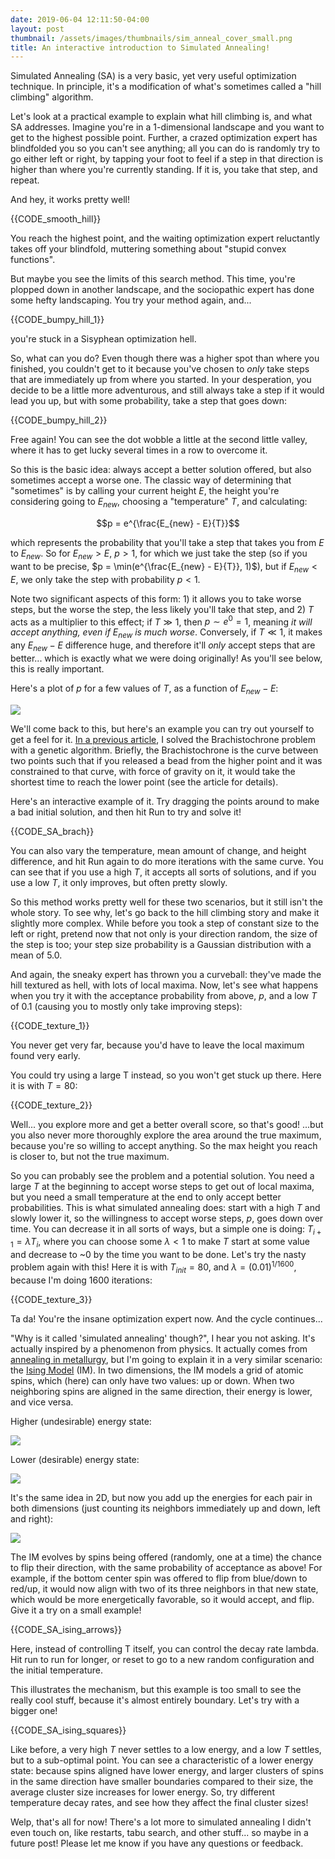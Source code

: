```yaml
---
date: 2019-06-04 12:11:50-04:00
layout: post
thumbnail: /assets/images/thumbnails/sim_anneal_cover_small.png
title: An interactive introduction to Simulated Annealing!
---
```


Simulated Annealing (SA) is a very basic, yet very useful optimization technique. In principle, it's a modification of what's sometimes called a "hill climbing" algorithm.

Let's look at a practical example to explain what hill climbing is, and what SA addresses. Imagine you're in a 1-dimensional landscape and you want to get to the highest possible point. Further, a crazed optimization expert has blindfolded you so you can't see anything; all you can do is randomly try to go either left or right, by tapping your foot to feel if a step in that direction is higher than where you're currently standing. If it is, you take that step, and repeat.

And hey, it works pretty well!

{{CODE_smooth_hill}}

You reach the highest point, and the waiting optimization expert reluctantly takes off your blindfold, muttering something about "stupid convex functions".

But maybe you see the limits of this search method. This time, you're plopped down in another landscape, and the sociopathic expert has done some hefty landscaping. You try your method again, and...

{{CODE_bumpy_hill_1}}

you're stuck in a Sisyphean optimization hell.

So, what can you do? Even though there was a higher spot than where you finished, you couldn't get to it because you've chosen to *only* take steps that are immediately up from where you started. In your desperation, you decide to be a little more adventurous, and still always take a step if it would lead you up, but with some probability, take a step that goes down:

{{CODE_bumpy_hill_2}}

Free again! You can see the dot wobble a little at the second little valley, where it has to get lucky several times in a row to overcome it.

So this is the basic idea: always accept a better solution offered, but also sometimes accept a worse one. The classic way of determining that "sometimes" is by calling your current height $E$, the height you're considering going to $E_{new}$, choosing a "temperature" $T$, and calculating:

$$p = e^{\frac{E_{new} - E}{T}}$$

which represents the probability that you'll take a step that takes you from $E$ to $E_{new}$. So for $E_{new} > E$, $p > 1$, for which we just take the step (so if you want to be precise, $p = \min(e^{\frac{E_{new} - E}{T}}, 1)$), but if $E_{new} < E$, we only take the step with probability $p < 1$.

Note two significant aspects of this form: 1) it allows you to take worse steps, but the worse the step, the less likely you'll take that step, and 2) $T$ acts as a multiplier to this effect; if $T \gg 1$, then $p \sim e^0 = 1$, meaning *it will accept anything, even if* $E_{new}$ *is much worse*. Conversely, if $T \ll 1$, it makes any $E_{new} - E$ difference huge, and therefore it'll *only* accept steps that are better... which is exactly what we were doing originally! As you'll see below, this is really important.

Here's a plot of $p$ for a few values of $T$, as a function of $E_{new} - E$:

![](/assets/images/T_curves.png)

We'll come back to this, but here's an example you can try out yourself to get a feel for it. [In a previous article](https://www.declanoller.com/2018/12/24/solving-the-brachistochrone-and-a-cool-parallel-between-diversity-in-genetic-algorithms-and-simulated-annealing/), I solved the Brachistochrone problem with a genetic algorithm. Briefly, the Brachistochrone is the curve between two points such that if you released a bead from the higher point and it was constrained to that curve, with force of gravity on it, it would take the shortest time to reach the lower point (see the article for details).

Here's an interactive example of it. Try dragging the points around to make a bad initial solution, and then hit Run to try and solve it!

{{CODE_SA_brach}}

You can also vary the temperature, mean amount of change, and height difference, and hit Run again to do more iterations with the same curve. You can see that if you use a high $T$, it accepts all sorts of solutions, and if you use a low $T$, it only improves, but often pretty slowly.

So this method works pretty well for these two scenarios, but it still isn't the whole story. To see why, let's go back to the hill climbing story and make it slightly more complex. While before you took a step of constant size to the left or right, pretend now that not only is your direction random, the size of the step is too; your step size probability is a Gaussian distribution with a mean of 5.0.

And again, the sneaky expert has thrown you a curveball: they've made the hill textured as hell, with lots of local maxima. Now, let's see what happens when you try it with the acceptance probability from above, $p$, and a low $T$ of 0.1 (causing you to mostly only take improving steps):

{{CODE_texture_1}}

You never get very far, because you'd have to leave the local maximum found very early.

You could try using a large T instead, so you won't get stuck up there. Here it is with $T = 80$:

{{CODE_texture_2}}

Well... you explore more and get a better overall score, so that's good! ...but you also never more thoroughly explore the area around the true maximum, because you're so willing to accept anything. So the max height you reach is closer to, but not the true maximum.

So you can probably see the problem and a potential solution. You need a large $T$ at the beginning to accept worse steps to get out of local maxima, but you need a small temperature at the end to only accept better probabilities. This is what simulated annealing does: start with a high $T$ and slowly lower it, so the willingness to accept worse steps, $p$, goes down over time. You can decrease it in all sorts of ways, but a simple one is doing: $T_{i+1} = \lambda T_i$, where you can choose some $\lambda < 1$ to make $T$ start at some value and decrease to ~0 by the time you want to be done.
Let's try the nasty problem again with this! Here it is with $T_{init} = 80$, and $\lambda = (0.01)^{1/1600}$, because I'm doing 1600 iterations:

{{CODE_texture_3}}

Ta da! You're the insane optimization expert now. And the cycle continues...

"Why is it called 'simulated annealing' though?", I hear you not asking. It's actually inspired by a phenomenon from physics. It actually comes from [annealing in metallurgy](https://en.wikipedia.org/wiki/Annealing_(metallurgy)), but I'm going to explain it in a very similar scenario: the [Ising Model](https://en.wikipedia.org/wiki/Ising_model) (IM). In two dimensions, the IM models a grid of atomic spins, which (here) can only have two values: up or down. When two neighboring spins are aligned in the same direction, their energy is lower, and vice versa.

Higher (undesirable) energy state:

![](/assets/images/opp.png)

Lower (desirable) energy state:

![](/assets/images/same.png)

It's the same idea in 2D, but now you add up the energies for each pair in both dimensions (just counting its neighbors immediately up and down, left and right):

![](/assets/images/small_grid.png)

The IM evolves by spins being offered (randomly, one at a time) the chance to flip their direction, with the same probability of acceptance as above! For example, if the bottom center spin was offered to flip from blue/down to red/up, it would now align with two of its three neighbors in that new state, which would be more energetically favorable, so it would accept, and flip. Give it a try on a small example!

{{CODE_SA_ising_arrows}}

Here, instead of controlling T itself, you can control the decay rate lambda. Hit run to run for longer, or reset to go to a new random configuration and the initial temperature.

This illustrates the mechanism, but this example is too small to see the really cool stuff, because it's almost entirely boundary. Let's try with a bigger one!

{{CODE_SA_ising_squares}}

Like before, a very high $T$ never settles to a low energy, and a low $T$ settles, but to a sub-optimal point. You can see a characteristic of a lower energy state: because spins aligned have lower energy, and larger clusters of spins in the same direction have smaller boundaries compared to their size, the average cluster size increases for lower energy. So, try different temperature decay rates, and see how they affect the final cluster sizes!

Welp, that's all for now! There's a lot more to simulated annealing I didn't even touch on, like restarts, tabu search, and other stuff... so maybe in a future post! Please let me know if you have any questions or feedback.
